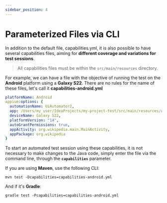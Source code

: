 ```yaml
---
sidebar_position: 4
---
```


# Parameterized Files via CLI

In addition to the default file, capabilities.yml, it is also possible to have several capabilities files, aiming for **different coverage and variations for test sessions**.

> All capabilities files must be within the `src/main/resources` directory.

For example, we can have a file with the objective of running the test on the **Android** platform using a **Galaxy S22**. There are no rules for the name of these files, let's call it **capabilities-android.yml**

```yml
platformName: Android
appium:options: {
  automationName: UiAutomator2,
  app: /Users/my_user/IdeaProjects/my-project-test/src/main/resources/wikipedia.apk,
  deviceName: Galaxy S22,
  platformVersion: "14",
  autoGrantPermissions: true,
  appActivity: org.wikipedia.main.MainActivity,
  appPackage: org.wikipedia
}
```

To start an automated test session using these capabilities, it is not necessary to make changes to the Java code, simply enter the file via the command line, through the **`capabilities`** parameter.

If you are using **Maven**, use the following CLI:

```shell
mvn test -Dcapabilities=capabilities-android.yml
```

And if it's **Gradle**:

```shell
gradle test -Pcapabilities=capabilities-android.yml
```